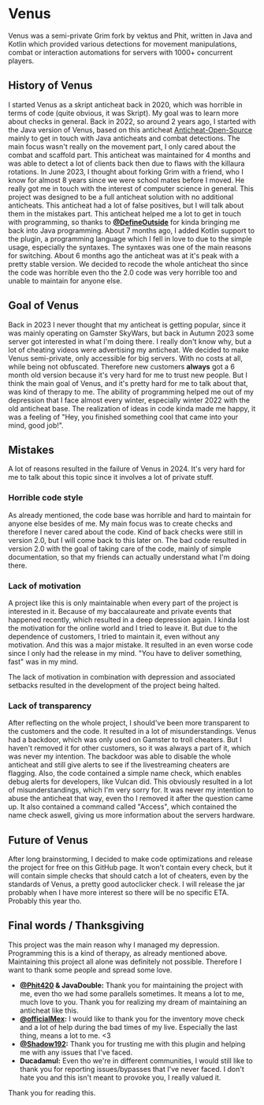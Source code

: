 # Venus

Venus was a semi-private Grim fork by vektus and Phit, written in Java and Kotlin which provided various detections for movement manipulations, combat or interaction automations for servers with 1000+ concurrent players.

## History of Venus
I started Venus as a skript anticheat back in 2020, which was horrible in terms of code (quite obvious, it was Skript). My goal was to learn more about checks in general. Back in 2022, so around 2 years ago, I started with the Java version of Venus, based on this anticheat [Anticheat-Open-Source](https://github.com/DemonDxv/Anticheat-Open-Source) mainly to get in touch with Java anticheats and combat detections. The main focus wasn't really on the movement part, I only cared about the combat and scaffold part. This anticheat was maintained for 4 months and was able to detect a lot of clients back then due to flaws with the killaura rotations. In June 2023, I thought about forking Grim with a friend, who I know for almost 8 years since we were school mates before I moved. He really got me in touch with the interest of computer science in general. This project was designed to be a full anticheat solution with no additional anticheats. This anticheat had a lot of false positives, but I will talk about them in the mistakes part. This anticheat helped me a lot to get in touch with programming, so thanks to **[@DefineOutside](https://github.com/MWHunter)** for kinda bringing me back into Java programming. About 7 months ago, I added Kotlin support to the plugin, a programming language which I fell in love to due to the simple usage, especially the syntaxes. The syntaxes was one of the main reasons for switching. About 6 months ago the anticheat was at it's peak with a pretty stable version. We decided to recode the whole anticheat tho since the code was horrible even tho the 2.0 code was very horrible too and unable to maintain for anyone else.

## Goal of Venus
Back in 2023 I never thought that my anticheat is getting popular, since it was mainly operating on Gamster SkyWars, but back in Autumn 2023 some server got interested in what I'm doing there. I really don't know why, but a lot of cheating videos were advertising my anticheat. We decided to make Venus semi-private, only accessible for big servers. With no costs at all, while being not obfuscated. Therefore new customers **always** got a 6 month old version because it's very hard for me to trust new people.
But I think the main goal of Venus, and it's pretty hard for me to talk about that, was kind of therapy to me. The ability of programming helped me out of my depression that I face almost every winter, especially winter 2022 with the old anticheat base. The realization of ideas in code kinda made me happy, it was a feeling of "Hey, you finished something cool that came into your mind, good job!". 

## Mistakes
A lot of reasons resulted in the failure of Venus in 2024. It's very hard for me to talk about this topic since it involves a lot of private stuff.

### Horrible code style
As already mentioned, the code base was horrible and hard to maintain for anyone else besides of me. My main focus was to create checks and therefore I never cared about the code. Kind of back checks were still in version 2.0, but I will come back to this later on. The bad code resulted in version 2.0 with the goal of taking care of the code, mainly of simple documentation, so that my friends can actually understand what I'm doing there.

### Lack of motivation
A project like this is only maintainable when every part of the project is interested in it. Because of my baccalaureate and private events that happened recently, which resulted in a deep depression again. I kinda lost the motivation for the online world and I tried to leave it. But due to the dependence of customers, I tried to maintain it, even without any motivation. And this was a major mistake. It resulted in an even worse code since I only had the release in my mind. "You have to deliver something, fast" was in my mind. 

The lack of motivation in combination with depression and associated setbacks resulted in the development of the project being halted.

### Lack of transparency
After reflecting on the whole project, I should've been more transparent to the customers and the code. It resulted in a lot of misunderstandings. Venus had a backdoor, which was only used on Gamster to troll cheaters. But I haven't removed it for other customers, so it was always a part of it, which was never my intention. The backdoor was able to disable the whole anticheat and still give alerts to see if the livestreaming cheaters are flagging. Also, the code contained a simple name check, which enables debug alerts for developers, like Vulcan did. This obviously resulted in a lot of misunderstandings, which I'm very sorry for. It was never my intention to abuse the anticheat that way, even tho I removed it after the question came up. It also contained a command called "Access", which contained the name check aswell, giving us more information about the servers hardware.

## Future of Venus
After long brainstorming, I decided to make code optimizations and release the project for free on this GitHub page. It won't contain every check, but it will contain simple checks that should catch a lot of cheaters, even by the standards of Venus, a pretty good autoclicker check. I will release the jar probably when I have more interest so there will be no specific ETA. Probably this year tho.

## Final words / Thanksgiving

This project was the main reason why I managed my depression. Programming this is a kind of therapy, as already mentioned above. Maintaining this project all alone was definitely not possible. Therefore I want to thank some people and spread some love.
- **[@Phit420](https://github.com/Phit420) & JavaDouble:** Thank you for maintaining the project with me, even tho we had some parallels sometimes. It means a lot to me, much love to you. Thank you for realizing my dream of maintaining an anticheat like this.
- **[@officialMex](https://github.com/officialMex):** I would like to thank you for the inventory move check and a lot of help during the bad times of my live. Especially the last thing, means a lot to me. <3
- **[@Shadow192](https://github.com/Shadow192):** Thank you for trusting me with this plugin and helping me with any issues that I've faced.
- **Ducadamul:** Even tho we're in different communities, I would still like to thank you for reporting issues/bypasses that I've never faced. I don't hate you and this isn't meant to provoke you, I really valued it.

Thank you for reading this.
